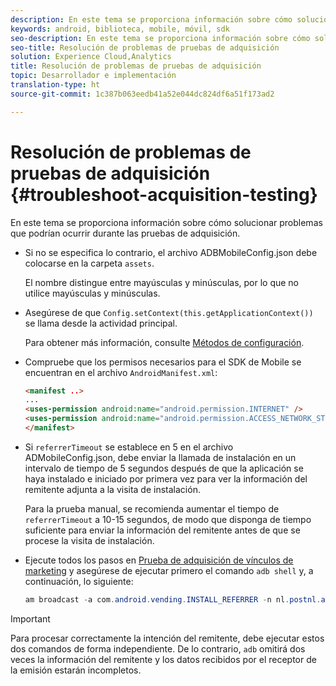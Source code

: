 ```yaml
---
description: En este tema se proporciona información sobre cómo solucionar problemas que podrían ocurrir durante las pruebas de adquisición.
keywords: android, biblioteca, mobile, móvil, sdk
seo-description: En este tema se proporciona información sobre cómo solucionar problemas que podrían ocurrir durante las pruebas de adquisición.
seo-title: Resolución de problemas de pruebas de adquisición
solution: Experience Cloud,Analytics
title: Resolución de problemas de pruebas de adquisición
topic: Desarrollador e implementación
translation-type: ht
source-git-commit: 1c387b063eedb41a52e044dc824df6a51f173ad2

---
```



# Resolución de problemas de pruebas de adquisición {#troubleshoot-acquisition-testing}

En este tema se proporciona información sobre cómo solucionar problemas que podrían ocurrir durante las pruebas de adquisición.

* Si no se especifica lo contrario, el archivo ADBMobileConfig.json debe colocarse en la carpeta `assets`.

   El nombre distingue entre mayúsculas y minúsculas, por lo que no utilice mayúsculas y minúsculas.

* Asegúrese de que `Config.setContext(this.getApplicationContext())` se llama desde la actividad principal.

   Para obtener más información, consulte [Métodos de configuración](https://docs.adobe.com/content/help/es-ES/mobile-services/android/configuration-android/methods.html).

* Compruebe que los permisos necesarios para el SDK de Mobile se encuentran en el archivo `AndroidManifest.xml`:

   ```html
   <manifest ..>
   ... 
   <uses-permission android:name="android.permission.INTERNET" />
   <uses-permission android:name="android.permission.ACCESS_NETWORK_STATE" />
   </manifest>
   ```

* Si `referrerTimeout` se establece en 5 en el archivo ADMobileConfig.json, debe enviar la llamada de instalación en un intervalo de tiempo de 5 segundos después de que la aplicación se haya instalado e iniciado por primera vez para ver la información del remitente adjunta a la visita de instalación.

   Para la prueba manual, se recomienda aumentar el tiempo de `referrerTimeout` a 10-15 segundos, de modo que disponga de tiempo suficiente para enviar la información del remitente antes de que se procese la visita de instalación.

* Ejecute todos los pasos en [Prueba de adquisición de vínculos de marketing](https://docs.adobe.com/content/help/es-ES/mobile-services/android/acquisition-android/t-testing-marketing-link-acquisition.html) y asegúrese de ejecutar primero el comando `adb shell` y, a continuación, lo siguiente:

   ```java
   am broadcast -a com.android.vending.INSTALL_REFERRER -n nl.postnl.app/.tracking.AdobeAcquisitionLinkBroadcastReceiver --es "referrer" "utm_source=adb_acq_v3&utm_campaign=adb_acq_v3&utm_content=<the newly generated id at step #7>"
   ```

>[!IMPORTANT]
>
>Para procesar correctamente la intención del remitente, debe ejecutar estos dos comandos de forma independiente. De lo contrario, `adb` omitirá dos veces la información del remitente y los datos recibidos por el receptor de la emisión estarán incompletos.

